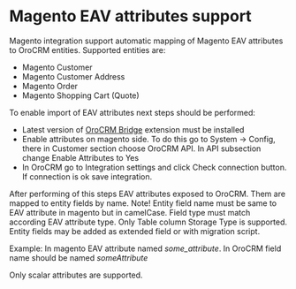 Magento EAV attributes support
==============================

Magento integration support automatic mapping of Magento EAV attributes to OroCRM entities.
Supported entities are:
 
 - Magento Customer
 - Magento Customer Address
 - Magento Order
 - Magento Shopping Cart (Quote)
 
To enable import of EAV attributes next steps should be performed:

 - Latest version of [OroCRM Bridge](http://www.magentocommerce.com/magento-connect/orocrm-bridge.html) 
    extension must be installed
 - Enable attributes on magento side. To do this go to System -> Config, there in Customer section 
    choose OroCRM API. In API subsection change Enable Attributes to Yes
 - In OroCRM go to Integration settings and click Check connection button. If connection is ok save integration.
 
After performing of this steps EAV attributes exposed to OroCRM. Them are mapped to entity fields by name.
Note! Entity field name must be same to EAV attribute in magento but in camelCase. Field type must match according EAV attribute type.
Only Table column Storage Type is supported.
Entity fields may be added as extended field or with migration script.

Example:
In magento EAV attribute named *some_attribute*.
In OroCRM field name should be named *someAttribute*

Only scalar attributes are supported.
